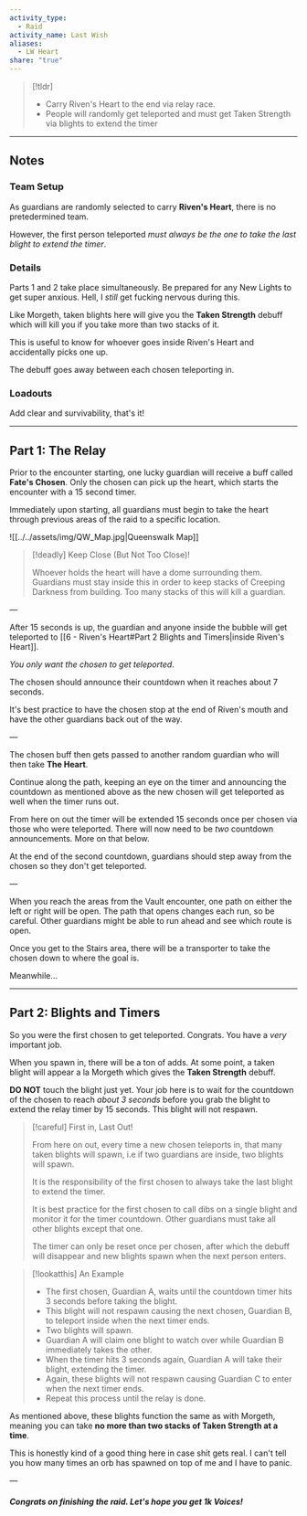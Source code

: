 ```yaml
---  
activity_type:  
  - Raid  
activity_name: Last Wish  
aliases:  
  - LW Heart  
share: "true"  
---  
```

  
> [!tldr]  
> - Carry Riven's Heart to the end via relay race.  
> - People will randomly get teleported and must get Taken Strength via blights to extend the timer  
  
----  
  
## Notes  
  
### Team Setup  
  
As guardians are randomly selected to carry **Riven's Heart**, there is no pretedermined team.  
  
However, the first person teleported *must always be the one to take the last blight to extend the timer*.  
  
### Details  
  
Parts 1 and 2 take place simultaneously. Be prepared for any New Lights to get super anxious. Hell, I *still* get fucking nervous during this.  
  
Like Morgeth, taken blights here will give you the **Taken Strength** debuff which will kill you if you take more than two stacks of it.  
  
This is useful to know for whoever goes inside Riven's Heart and accidentally picks one up.  
  
The debuff goes away between each chosen teleporting in.  
  
### Loadouts  
  
Add clear and survivability, that's it!  
  
----  
  
## Part 1: The Relay  
  
Prior to the encounter starting, one lucky guardian will receive a buff called **Fate's Chosen**. Only the chosen can pick up the heart, which starts the encounter with a 15 second timer.  
  
Immediately upon starting, all guardians must begin to take the heart through previous areas of the raid to a specific location.  
  
![[../../assets/img/QW_Map.jpg|Queenswalk Map]]  
  
  
> [!deadly] Keep Close (But Not Too Close)!  
>  
> Whoever holds the heart will have a dome surrounding them. Guardians must stay inside this in order to keep stacks of Creeping Darkness from building. Too many stacks of this will kill a guardian.  
  
—  
  
After 15 seconds is up, the guardian and anyone inside the bubble will get teleported to [[6 - Riven's Heart#Part 2 Blights and Timers|inside Riven's Heart]].  
  
*You only want the chosen to get teleported*.  
  
The chosen should announce their countdown when it reaches about 7 seconds.  
  
It's best practice to have the chosen stop at the end of Riven's mouth and have the other guardians back out of the way.  
  
—  
  
The chosen buff then gets passed to another random guardian who will then take **The Heart**.  
  
Continue along the path, keeping an eye on the timer and announcing the countdown as mentioned above as the new chosen will get teleported as well when the timer runs out.  
  
From here on out the timer will be extended 15 seconds once per chosen via those who were teleported. There will now need to be *two* countdown announcements. More on that below.  
  
At the end of the second countdown, guardians should step away from the chosen so they don't get teleported.  
  
—  
  
When you reach the areas from the Vault encounter, one path on either the left or right will be open. The path that opens changes each run, so be careful. Other guardians might be able to run ahead and see which route is open.  
  
Once you get to the Stairs area, there will be a transporter to take the chosen down to where the goal is.  
  
Meanwhile...  
  
----  
  
## Part 2: Blights and Timers  
  
So you were the first chosen to get teleported. Congrats. You have a *very* important job.  
  
When you spawn in, there will be a ton of adds. At some point, a taken blight will appear a la Morgeth which gives the **Taken Strength** debuff.  
  
**DO NOT** touch the blight just yet. Your job here is to wait for the countdown of the chosen to reach *about 3 seconds* before you grab the blight to extend the relay timer by 15 seconds. This blight will not respawn.  
  
> [!careful] First in, Last Out!  
>  
> From here on out, every time a new chosen teleports in, that many taken blights will spawn, i.e if two guardians are inside, two blights will spawn.  
>  
> It is the responsibility of the first chosen to always take the last blight to extend the timer.  
>  
> It is best practice for the first chosen to call dibs on a single blight and monitor it for the timer countdown. Other guardians must take all other blights except that one.  
>  
> The timer can only be reset once per chosen, after which the debuff will disappear and new blights spawn when the next person enters.  
  
> [!lookatthis] An Example  
>  
> - The first chosen, Guardian A, waits until the countdown timer hits 3 seconds before taking the blight.  
> - This blight will not respawn causing the next chosen, Guardian B, to teleport inside when the next timer ends.  
> - Two blights will spawn.  
> - Guardian A will claim one blight to watch over while Guardian B immediately takes the other.  
> - When the timer hits 3 seconds again, Guardian A will take their blight, extending the timer.  
> - Again, these blights will not respawn causing Guardian C to enter when the next timer ends.  
> - Repeat this process until the relay is done.  
  
As mentioned above, these blights function the same as with Morgeth, meaning you can take **no more than two stacks of Taken Strength at a time**.  
  
This is honestly kind of a good thing here in case shit gets real. I can't tell you how many times an orb has spawned on top of me and I have to panic.  
  
—  
  
##### Congrats on finishing the raid. Let's hope you get 1k Voices!